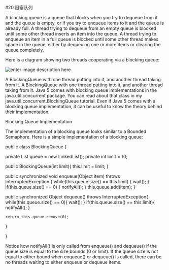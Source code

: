 #20.阻塞队列

A blocking queue is a queue that blocks when you try to dequeue from it and the queue is empty, or if you try to enqueue items to it and the queue is already full. A thread trying to dequeue from an empty queue is blocked until some other thread inserts an item into the queue. A thread trying to enqueue an item in a full queue is blocked until some other thread makes space in the queue, either by dequeuing one or more items or clearing the queue completely.

Here is a diagram showing two threads cooperating via a blocking queue:

![enter image description here](http://tutorials.jenkov.com/images/java-concurrency-utils/blocking-queue.png)

A BlockingQueue with one thread putting into it, and another thread taking from it.
A BlockingQueue with one thread putting into it, and another thread taking from it.
Java 5 comes with blocking queue implementations in the java.util.concurrent package. You can read about that class in my java.util.concurrent.BlockingQueue tutorial. Even if Java 5 comes with a blocking queue implementation, it can be useful to know the theory behind their implementation.


Blocking Queue Implementation

The implementation of a blocking queue looks similar to a Bounded Semaphore. Here is a simple implementation of a blocking queue:

public class BlockingQueue {

  private List queue = new LinkedList();
  private int  limit = 10;

  public BlockingQueue(int limit){
    this.limit = limit;
  }


  public synchronized void enqueue(Object item)
  throws InterruptedException  {
    while(this.queue.size() == this.limit) {
      wait();
    }
    if(this.queue.size() == 0) {
      notifyAll();
    }
    this.queue.add(item);
  }


  public synchronized Object dequeue()
  throws InterruptedException{
    while(this.queue.size() == 0){
      wait();
    }
    if(this.queue.size() == this.limit){
      notifyAll();
    }

    return this.queue.remove(0);
  }

}
    
Notice how notifyAll() is only called from enqueue() and dequeue() if the queue size is equal to the size bounds (0 or limit). If the queue size is not equal to either bound when enqueue() or dequeue() is called, there can be no threads waiting to either enqueue or dequeue items.